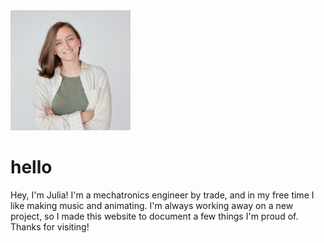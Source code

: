<img src="me.jpg" alt="Photo of Julia Garbe" style="width:20vw;height:20vw;">

hello
=====
Hey, I'm Julia! I'm a mechatronics engineer by trade, and in my free time I like making music and animating. I'm always working away on a new project, so I made this website to document a few things I'm proud of. Thanks for visiting! 
